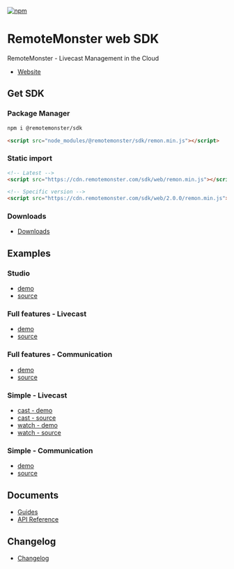 [![npm](https://img.shields.io/npm/v/@remotemonster/sdk.svg)](https://www.npmjs.com/package/@remotemonster/sdk)

# RemoteMonster web SDK

RemoteMonster - Livecast Management in the Cloud

- [Website](https://remotemonster.com)

## Get SDK

### Package Manager

```bash
npm i @remotemonster/sdk
```

```html
<script src="node_modules/@remotemonster/sdk/remon.min.js"></script>
```

### Static import

```html
<!-- Latest -->
<script src="https://cdn.remotemonster.com/sdk/web/remon.min.js"></script>

<!-- Specific version -->
<script src="https://cdn.remotemonster.com/sdk/web/2.0.0/remon.min.js"></script>
```

### Downloads

- [Downloads](https://github.com/RemoteMonster/web-sdk/releases/)

## Examples

### Studio

- [demo](https://studio.remotemonster.com/)
- [source](https://github.com/RemoteMonster/remon-studio)

### Full features - Livecast

- [demo](https://remotemonster.github.io/web-sdk/examples/full-livecast/)
- [source](https://github.com/RemoteMonster/web-sdk/tree/master/examples/full-livecast/)

### Full features - Communication

- [demo](https://remotemonster.github.io/web-sdk/examples/full-communication/)
- [source](https://github.com/RemoteMonster/web-sdk/tree/master/examples/full-communication/)

### Simple - Livecast

- [cast - demo](https://remotemonster.github.io/web-sdk/examples/simple-livecast-cast/)
- [cast - source](https://github.com/RemoteMonster/web-sdk/tree/master/examples/simple-livecast-cast/)
- [watch - demo](https://remotemonster.github.io/web-sdk/examples/simple-livecast-watch/)
- [watch - source](https://github.com/RemoteMonster/web-sdk/tree/master/examples/simple-livecast-watch/)

### Simple - Communication

- [demo](https://remotemonster.github.io/web-sdk/examples/simple-communication/)
- [source](https://github.com/RemoteMonster/web-sdk/tree/master/examples/simple-communication/)

## Documents

- [Guides](https://docs.remotemonster.com/)
- [API Reference](https://remotemonster.github.io/web-sdk/docs/)

## Changelog

- [Changelog](https://github.com/RemoteMonster/web-sdk/blob/master/CHANGELOG.md)
